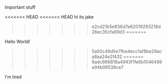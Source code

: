 
Important stuff


<<<<<<< HEAD
<<<<<<< HEAD
hi its jake
>>>>>>> e2cd21b5e936d7e82019293218d26ec35cfa69d3
=======




Hello World!
>>>>>>> 5a92c49d5e7fbe4ecc1af8be29aca8aa24e2f432
=======
>>>>>>> 8adc666818a4943f1fe6b1046489a94b06538ce7


I'm tired

